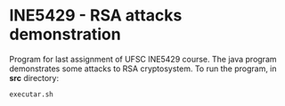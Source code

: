 # INE5429 - RSA attacks demonstration

Program for last assignment of UFSC INE5429 course. The java program demonstrates some attacks to RSA cryptosystem.
To run the program, in **src** directory:
```
executar.sh
```
